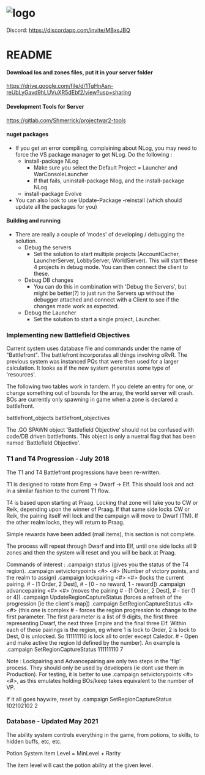 # ![logo](https://3dnews.ru/assets/external/illustrations/2013/04/25/644667/warhammer-online-age-of-reckoning-logo.jpg) 

Discord: https://discordapp.com/invite/MBxsJBQ

# README #

#### Download los and zones files, put it in your server folder ####

https://drive.google.com/file/d/1TgHnAsn-reUbLyGavd9hLUVuXR5dEbf2/view?usp=sharing

#### Development Tools for Server ####

https://gitlab.com/Shmerrick/projectwar2-tools

#### nuget packages ####
* If you get an error compiling, complaining about NLog, you may need to force the VS package manager to get NLog. Do the following : 
	* install-package NLog  
		* Make sure you select the Default Project = Launcher and WarConsoleLauncher
		* If that fails, uninstall-package Nlog, and the install-package NLog
	* install-package Evolve
* You can also look to use Update-Package -reinstall (which should update all the packages for you)

#### Building and running ####

* There are really a couple of 'modes' of developing / debugging the solution. 
	* Debug the servers
		* Set the solution to start multiple projects (AccountCacher, LauncherServer, LobbyServer, WorldServer). This will start these 4 projects in debug mode. You can then connect the client to these. 
	* Debug DB changes
		* You can do this in combination with 'Debug the Servers', but might be better(?) to just run the Servers up without the debugger attached and connect with a Client to see if the changes made work as expected.
	* Debug the Launcher
		* Set the solution to start a single project, Launcher.

### Implementing new Battlefield Objectives

Current system uses database file and commands under the name of "Battlefront". The battlefront incorporates all things involving oRvR.
The previous system was instanced PQs that were then used for a larger calculation. It looks as if the new system generates some type of 'resources'.

The following two tables work in tandem. If you delete an entry for one, or change something out of bounds for the array, the world server will crash.
BOs are currently only spawning in game when a zone is declared a battlefront.

battlefront_objects
battlefront_objectives

The .GO SPAWN object 'Battlefield Objective' should not be confused with code/DB driven battlefronts. This object is only a nuetral flag that has been named  'Battlefield Objective'.

### T1 and T4 Progression - July 2018 ###

The T1 and T4 Battlefront progressions have been re-written.

T1 is designed to rotate from Emp -> Dwarf -> Elf. This should look and act in a similar fashion to the current T1 flow.

T4 is based upon starting at Praag. Locking that zone will take you to CW or Reik, depending upon the winner of Praag. If that same side locks CW or Reik, the pairing itself will lock and the campaign will move to Dwarf (TM). If the other realm locks, they will return to Praag. 

Simple rewards have been added (mail items), this section is not complete.

The process will repeat through Dwarf and into Elf, until one side locks all 9 zones and then the system will reset and you will be back at Praag. 

Commands of interest : 
.campaign status (gives you the status of the T4 region). 
.campaign setvictorypoints <#> <#> (Number of victory points, and the realm to assign)
.campaign lockpairing <#> <#> (locks the current pairing. # - [1 Order, 2 Dest], # - [0 - no reward, 1 - reward])
.campaign advancepairing <#> <#> (moves the pairing # - [1 Order, 2 Dest], # - tier (1 or 4))
.campaign UpdateRegionCaptureStatus (forces a refresh of the progression [ie the client's map])
.campaign SetRegionCaptureStatus <#> <#> (this one is complex # - forces the region progression to change to the first parameter. The first parameter is a list of 9 digits, the first three representing Dwarf, the next three Empire and the final three Elf. Within each of these pairings is the region, eg <BC><TM><KV> where 1 is lock to Order, 2 is lock to Dest, 0 is unlocked. So 111111110 is lock all to order except Caledor. # - Open and make active the region Id defined by the number). An example is .campaign SetRegionCaptureStatus 111111110 7

Note : Lockpairing and Advancepairing are only two steps in the 'flip' process. They should only be used by developers (ie dont use them in Production). For testing, it is better to use .campaign setvictorypoints <#> <#>, as this emulates holding BOs/keep takes equivalent to the number of VP.

If it all goes haywire, reset by .campaign SetRegionCaptureStatus 102102102 2  

### Database - Updated May 2021 ###

The ability system controls everything in the game, from potions, to skills, to hidden buffs, etc, etc.

Potion System
Item Level = MinLevel + Rarity

The item level will cast the potion ability at the given level.

